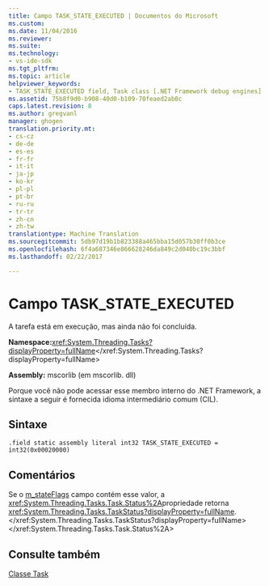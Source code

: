 ```yaml
---
title: Campo TASK_STATE_EXECUTED | Documentos do Microsoft
ms.custom: 
ms.date: 11/04/2016
ms.reviewer: 
ms.suite: 
ms.technology:
- vs-ide-sdk
ms.tgt_pltfrm: 
ms.topic: article
helpviewer_keywords:
- TASK_STATE_EXECUTED field, Task class [.NET Framework debug engines]
ms.assetid: 75b8f9d0-b908-40d0-b109-70feaed2ab0c
caps.latest.revision: 8
ms.author: gregvanl
manager: ghogen
translation.priority.mt:
- cs-cz
- de-de
- es-es
- fr-fr
- it-it
- ja-jp
- ko-kr
- pl-pl
- pt-br
- ru-ru
- tr-tr
- zh-cn
- zh-tw
translationtype: Machine Translation
ms.sourcegitcommit: 5db97d19b1b823388a465bba15d057b30ff0b3ce
ms.openlocfilehash: 6f4a687346e866628246da849c2d040bc19c3bbf
ms.lasthandoff: 02/22/2017

---
```

# <a name="taskstateexecuted-field"></a>Campo TASK_STATE_EXECUTED
A tarefa está em execução, mas ainda não foi concluída.  
  
 **Namespace:**<xref:System.Threading.Tasks?displayProperty=fullName></xref:System.Threading.Tasks?displayProperty=fullName>  
  
 **Assembly:** mscorlib (em mscorlib. dll)  
  
 Porque você não pode acessar esse membro interno do .NET Framework, a sintaxe a seguir é fornecida idioma intermediário comum (CIL).  
  
## <a name="syntax"></a>Sintaxe  
  
```  
.field static assembly literal int32 TASK_STATE_EXECUTED = int32(0x00020000)  
```  
  
## <a name="remarks"></a>Comentários  
 Se o [m_stateFlags](../../extensibility/debugger/m-stateflags-field.md) campo contém esse valor, a <xref:System.Threading.Tasks.Task.Status%2A>propriedade retorna <xref:System.Threading.Tasks.TaskStatus?displayProperty=fullName>.</xref:System.Threading.Tasks.TaskStatus?displayProperty=fullName> </xref:System.Threading.Tasks.Task.Status%2A>  
  
## <a name="see-also"></a>Consulte também  
 [Classe Task](../../extensibility/debugger/task-class-internal-members.md)
